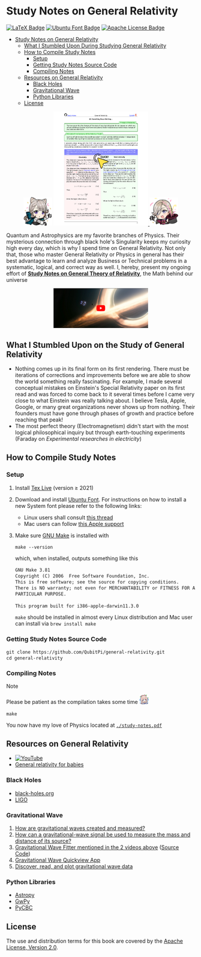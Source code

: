 Study Notes on General Relativity
=================================

[![LaTeX Badge][LaTeX Badge]][LaTeX URL]
[![Ubuntu Font Badge][Ubuntu Font Badge]][Ubuntu Font URL]
[![Apache License Badge]][Apache License, Version 2.0]

<!-- TOC -->
* [Study Notes on General Relativity](#study-notes-on-general-relativity)
  * [What I Stumbled Upon During Studying General Relativity](#what-i-stumbled-upon-during-studying-general-relativity)
  * [How to Compile Study Notes](#how-to-compile-study-notes)
    * [Setup](#setup)
    * [Getting Study Notes Source Code](#getting-study-notes-source-code)
    * [Compiling Notes](#compiling-notes)
  * [Resources on General Relativity](#resources-on-general-relativity)
    * [Black Holes](#black-holes)
    * [Gravitational Wave](#gravitational-wave)
    * [Python Libraries](#python-libraries)
  * [License](#license)
<!-- TOC -->

<div align="center">
    <img src="img/Lynette.png" width="15%" />
    <a href="http://relativity.qubitpi.org/study-notes.pdf">
        <img src="./img/sample.png" width="50%"/>
    </a>
    <img src="img/Lyney.png" width="15%" />
</div>

Quantum and Astrophysics are my favorite branches of Physics. Their mysterious connection through black hole's
Singularity keeps my curiosity high every day, which is why I spend time on General Relativity. Not only that, those
who master General Relativity or Physics in general has their best advantage to learn and analyze Business or Technical
problems in a systematic, logical, and correct way as well. I, hereby, present my ongoing effort of
[__Study Notes on General Theory of Relativity__][Study Notes on General Relativity], the Math behind our universe

<div align="center">
    <a href="https://youtu.be/Z6Jt4lCe8_I?si=n6opy2Ljv6Uqf80A"><img src="./img/black-hole.png" width="50%"></a>
</div>

What I Stumbled Upon on the Study of General Relativity
-------------------------------------------------------

- Nothing comes up in its final form on its first rendering. There must be iterations of corrections and 
  improvements before we are able to show the world something really fascinating. For example, I made several 
  conceptual mistakes on Einstein's Special Relativity paper on its first read and was forced to come back to it 
  several  times before I came very close to what Einstein was really talking about. I believe Tesla, Apple, Google, or
  many great organizations never shows up from nothing. Their founders must have gone through phases of growth and
  practice before reaching that peak!
- The most perfect theory (Electromagnetism) didn't start with the most logical philosophical inquiry but through
  earth-touching experiments (Faraday on _Experimental researches in electricity_)

How to Compile Study Notes
--------------------------

### Setup

1. Install [Tex Live][LaTeX URL] (version ≥ 2021)
2. Download and install [Ubuntu Font][Ubuntu Font URL]. For instructions on how to install a new System font please
   refer to the following links:

   - Linux users shall consult [this thread](https://askubuntu.com/a/191782)
   - Mac users can follow [this Apple support](https://support.apple.com/guide/font-book/install-and-validate-fonts-fntbk1000/mac)

3. Make sure [GNU Make] is installed with

   ```console
   make --version
   ```
   
   which, when installed, outputs something like this

   ```console
   GNU Make 3.81
   Copyright (C) 2006  Free Software Foundation, Inc.
   This is free software; see the source for copying conditions.
   There is NO warranty; not even for MERCHANTABILITY or FITNESS FOR A
   PARTICULAR PURPOSE.

   This program built for i386-apple-darwin11.3.0
   ```
   
   `make` should be installed in almost every Linux distribution and Mac user can install via `brew install make`

### Getting Study Notes Source Code

```console
git clone https://github.com/QubitPi/general-relativity.git
cd general-relativity
```

### Compiling Notes

> [!NOTE]
> Please be patient as the compilation takes some time <img src="https://github.com/QubitPi/QubitPi/blob/master/img/%E5%BF%83%E6%B5%B7/%E5%BF%83%E6%B5%B7-19.png?raw=true" width="5%" />

```console
make
```

You now have my love of Physics located at [`./study-notes.pdf`][Study Notes on General Relativity]

Resources on General Relativity
-------------------------------

- [![YouTube](https://img.shields.io/badge/YouTube-FF0000?style=for-the-badge&logo=youtube&logoColor=white)](https://youtube.com/playlist?list=PL-CLnI8tPXu8bfJ5oVbVZdu16_xyg0Bkf&si=txt5-pf9fqk06ppp)
- [General relativity for babies](https://trello.com/c/LjQpMlyl)

### Black Holes

- [black-holes.org](https://www.black-holes.org/)
- [LIGO](https://www.ligo.caltech.edu/)

### Gravitational Wave

1. [How are gravitational waves created and measured?](https://youtu.be/ytV1KhjEQbs?si=goI3LG8Ohn0HPn1q)
2. [How can a gravitational-wave signal be used to measure the mass and distance of its source?](https://youtu.be/CySut_9aKc0?si=sDRkP365nliufWtO)
3. [Gravitational Wave Fitter mentioned in the 2 videos above](https://gravitational-wave-fitter.qubitpi.org/) ([Source Code](https://github.com/QubitPi/gravitational-wave-fitter))
4. [Gravitational Wave Quickview App](https://gravitational-wave-quickview.streamlit.app/)
5. [Discover, read, and plot gravitational wave data](https://nbviewer.org/github/QubitPi/jupyter-notebooks/blob/master/notebooks/gravitational-wave/Quickview.ipynb)

### Python Libraries

- [Astropy](https://www.astropy.org/)
- [GwPy](https://gwpy.github.io/docs/stable/)
- [PyCBC](https://pycbc.org/)

License
-------

The use and distribution terms for this book are covered by the [Apache License, Version 2.0].

[Apache License Badge]: https://img.shields.io/badge/Apache%202.0-F25910.svg?style=for-the-badge&logo=Apache&logoColor=white
[Apache License, Version 2.0]: https://www.apache.org/licenses/LICENSE-2.0

[GNU Make]: https://trello.com/c/xv3Hso1O

[LaTeX Badge]: https://img.shields.io/badge/LaTeX-TeX%20Live%E2%89%A52021-008080.svg?style=for-the-badge&logo=latex&logoColor=white
[LaTeX URL]: https://tug.org/texlive/

[Study Notes on General Relativity]: http://relativity.qubitpi.org/study-notes.pdf

[Ubuntu Font Badge]: https://img.shields.io/badge/Ubuntu%20Font-E95420.svg?style=for-the-badge&logo=ubuntu&logoColor=white
[Ubuntu Font URL]: https://design.ubuntu.com/font

